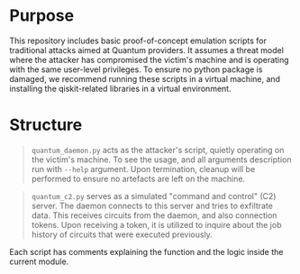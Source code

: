 # Purpose

This repository includes basic proof-of-concept emulation scripts for traditional attacks aimed at Quantum providers.
It assumes a threat model where the attacker has compromised the victim's machine and is operating with the same user-level privileges.
To ensure no python package is damaged, we recommend running these scripts in a virtual machine, and installing the qiskit-related libraries in a virtual environment.

# Structure
> `quantum_daemon.py` acts as the attacker's script, quietly operating on the victim's machine.
    To see the usage, and all arguments description run with `--help` argument.
    Upon termination, cleanup will be performed to ensure no artefacts are left on the machine.

> `quantum_c2.py` serves as a simulated "command and control" (C2) server. The daemon connects to this server and tries to exfiltrate data.
    This receives circuits from the daemon, and also connection tokens. Upon receiving a token, it is utilized to inquire about the job history of circuits that were executed previously.

Each script has comments explaining the function and the logic inside the current module.
